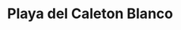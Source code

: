 ---
title: "Playa del Caleton Blanco"
description: Une plage de sable blanc, entouré de roches noires. La couleur de l’eau est magnifique ! La route pour y parvenir est superbe, roche volcanique à perte de vue.
lat: 29.216709769351425
lon: -13.442512750625612
address: 35541 Haría, Las Palmas de Grande Canarie, Espagne
website: 
tags: "plage"
image:
---